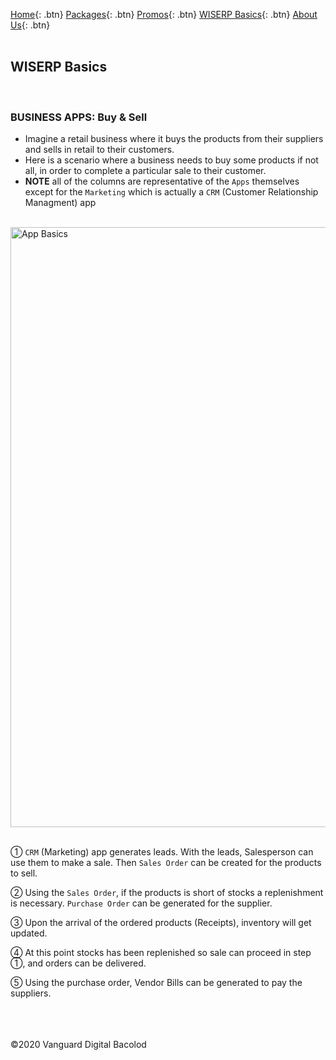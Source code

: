 [Home](https://wiserp-ph.github.io/wiserp){: .btn}
[Packages](https://wiserp-ph.github.io/wiserp/packages){: .btn}
[Promos](https://wiserp-ph.github.io/wiserp/promos){: .btn}
[WISERP Basics](https://wiserp-ph.github.io/wiserp/wiserp_basics){: .btn}
[About Us](https://wiserp-ph.github.io/wiserp/about){: .btn}
<br/>
<br/>

## WISERP Basics 
<br/>


### **BUSINESS APPS: Buy & Sell**

- Imagine a retail business where it buys the products from their suppliers and sells in retail to their customers.
- Here is a scenario where a business needs to buy some products if not all, in order to complete a particular sale to their customer.
- **NOTE** all of the columns are representative of the `Apps` themselves except for the `Marketing` which is actually a `CRM` (Customer Relationship Managment) app 
<br/>

<img src="https://raw.githubusercontent.com/WISERP-PH/wiserp/gh-pages/images/buy_n_sell.png" alt="App Basics" width="960">
<br/>
<br/>

①  `CRM` (Marketing) app generates leads. With the leads, Salesperson can use them to make a sale. Then `Sales Order` can be created for the products to sell. 

②  Using the `Sales Order`, if the products is short of stocks a replenishment is necessary. `Purchase Order` can be generated for the supplier. 

③  Upon the arrival of the ordered products (Receipts), inventory will get updated. 

④  At this point stocks has been replenished so sale can proceed in step ①, and orders can be delivered.

⑤  Using the purchase order, Vendor Bills can be generated to pay the suppliers. 


<br/>
<br/>
<br/>
©2020 Vanguard Digital Bacolod
